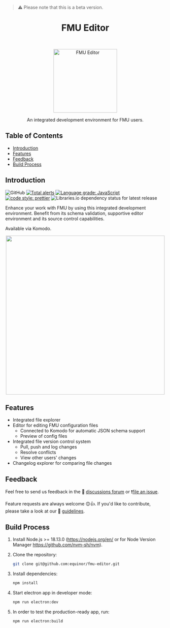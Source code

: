 > ⚠️ Please note that this is a beta version.

<h1 align="center"> FMU Editor </h1> <br>

<p align="center">
  <img alt="FMU Editor" title="FMU Editor" src="./public/icon.png" width="200">
</p>

<p align="center">
  An integrated development environment for FMU users.
</p>

## Table of Contents

-   [Introduction](#introduction)
-   [Features](#features)
-   [Feedback](#feedback)
-   [Build Process](#build-process)

## Introduction

![GitHub](https://img.shields.io/github/license/equinor/fmu-editor)
[![Total alerts](https://img.shields.io/lgtm/alerts/g/equinor/fmu-editor.svg?logo=lgtm&logoWidth=18)](https://lgtm.com/projects/g/equinor/fmu-editor/alerts/)
[![Language grade: JavaScript](https://img.shields.io/lgtm/grade/javascript/g/equinor/fmu-editor.svg?logo=lgtm&logoWidth=18)](https://lgtm.com/projects/g/equinor/fmu-editor/context:javascript)
[![code style: prettier](https://img.shields.io/badge/code_style-prettier%20%28JavaScript%29-ff69b4.svg)](https://github.com/prettier/prettier)
![Libraries.io dependency status for latest release](https://img.shields.io/librariesio/release/equinor/fmu-editor)

Enhance your work with FMU by using this integrated development environment. Benefit from its schema validation, supportive editor environment and its source control capabilities.

Available via Komodo.

<p align="center">
  <img src="./doc/imgs/example.png" height="500">
</p>

## Features

- Integrated file explorer
- Editor for editing FMU configuration files
  - Connected to Komodo for automatic JSON schema support
  - Preview of config files
- Integrated file version control system
  - Pull, push and log changes
  - Resolve conflicts
  - View other users' changes
- Changelog explorer for comparing file changes

## Feedback

Feel free to send us feedback in the 💬 [discussions forum](https://github.com/equinor/fmu-editor/discussions) or ❗[file an issue](https://github.com/equinor/fmu-editor/issues).

Feature requests are always welcome 😊👍. If you'd like to contribute, please take a look at our 📜 [guidelines](https://github.com/equinor/fmu-editor/blob/master/doc/CONTRIBUTE.md).

## Build Process

1. Install Node.js >= 18.13.0 (https://nodejs.org/en/ or for Node Version Manager https://github.com/nvm-sh/nvm).

2. Clone the repository:
    ```bash
    git clone git@github.com:equinor/fmu-editor.git
    ```

3. Install dependencies:
    ```bash
    npm install
    ```

4. Start electron app in developer mode:
    ```bash
    npm run electron:dev
    ```

5. In order to test the production-ready app, run:
    ```bash
    npm run electron:build
    ```
